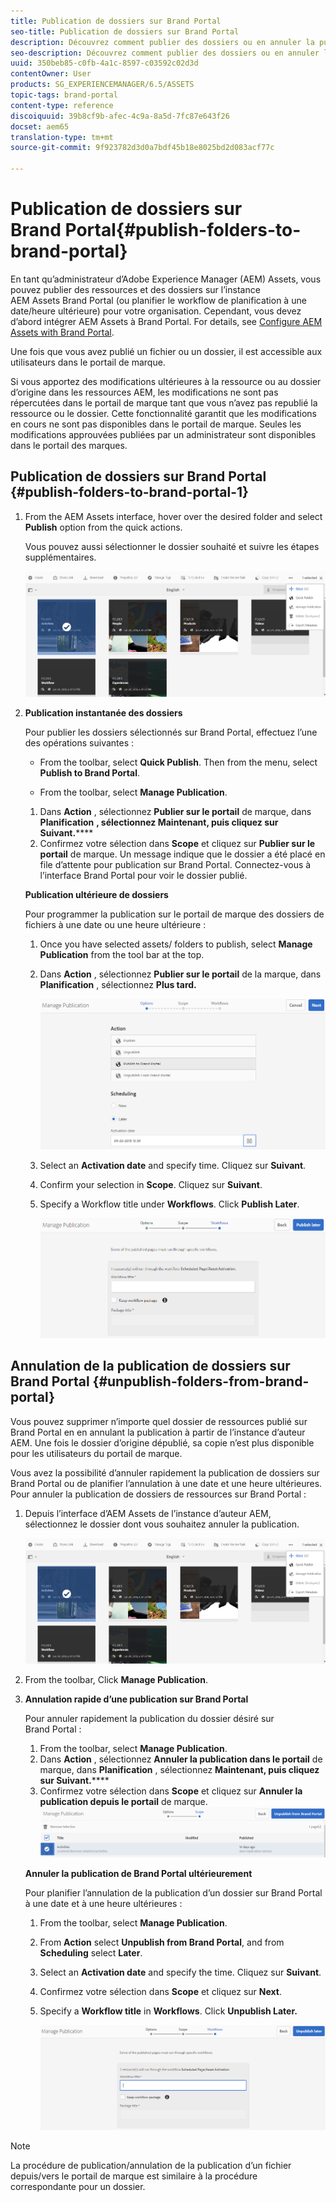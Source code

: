```yaml
---
title: Publication de dossiers sur Brand Portal
seo-title: Publication de dossiers sur Brand Portal
description: Découvrez comment publier des dossiers ou en annuler la publication sur Brand Portal.
seo-description: Découvrez comment publier des dossiers ou en annuler la publication sur Brand Portal.
uuid: 350beb85-c0fb-4a1c-8597-c03592c02d3d
contentOwner: User
products: SG_EXPERIENCEMANAGER/6.5/ASSETS
topic-tags: brand-portal
content-type: reference
discoiquuid: 39b8cf9b-afec-4c9a-8a5d-7fc87e643f26
docset: aem65
translation-type: tm+mt
source-git-commit: 9f923782d3d0a7bdf45b18e8025bd2d083acf77c

---
```



# Publication de dossiers sur Brand Portal{#publish-folders-to-brand-portal}

En tant qu’administrateur d’Adobe Experience Manager (AEM) Assets, vous pouvez publier des ressources et des dossiers sur l’instance AEM Assets Brand Portal (ou planifier le workflow de planification à une date/heure ultérieure) pour votre organisation. Cependant, vous devez d’abord intégrer AEM Assets à Brand Portal. For details, see [Configure AEM Assets with Brand Portal](/help/assets/configure-aem-assets-with-brand-portal.md).

Une fois que vous avez publié un fichier ou un dossier, il est accessible aux utilisateurs dans le portail de marque.

Si vous apportez des modifications ultérieures à la ressource ou au dossier d’origine dans les ressources AEM, les modifications ne sont pas répercutées dans le portail de marque tant que vous n’avez pas republié la ressource ou le dossier. Cette fonctionnalité garantit que les modifications en cours ne sont pas disponibles dans le portail de marque. Seules les modifications approuvées publiées par un administrateur sont disponibles dans le portail des marques.

## Publication de dossiers sur Brand Portal {#publish-folders-to-brand-portal-1}

1. From the AEM Assets interface, hover over the desired folder and select **Publish** option from the quick actions.

   Vous pouvez aussi sélectionner le dossier souhaité et suivre les étapes supplémentaires.

   ![publish2bp](assets/publish2bp.png)

1. **Publication instantanée des dossiers**

   Pour publier les dossiers sélectionnés sur Brand Portal, effectuez l’une des opérations suivantes :

   * From the toolbar, select **Quick Publish**. Then from the menu, select **Publish to Brand Portal**.

   * From the toolbar, select **Manage Publication**.
   1. Dans **Action** , sélectionnez **Publier sur le portail** de marque, dans **Planification** **, sélectionnez Maintenant, puis cliquez sur Suivant.******
   1. Confirmez votre sélection dans **Scope** et cliquez sur **Publier sur le portail** de marque.
   Un message indique que le dossier a été placé en file d’attente pour publication sur Brand Portal. Connectez-vous à l’interface Brand Portal pour voir le dossier publié.

   **Publication ultérieure de dossiers**

   Pour programmer la publication sur le portail de marque des dossiers de fichiers à une date ou une heure ultérieure :

   1. Once you have selected assets/ folders to publish, select **Manage Publication** from the tool bar at the top.
   1. Dans **Action** , sélectionnez **Publier sur le portail** de la marque, dans **Planification** , sélectionnez **Plus tard.**

      ![publishlaterbp](assets/publishlaterbp.png)

   1. Select an **Activation date** and specify time. Cliquez sur **Suivant**.
   1. Confirm your selection in **Scope**. Cliquez sur **Suivant**.
   1. Specify a Workflow title under **Workflows**. Click **Publish Later**.

      ![manageschedulepub](assets/manageschedulepub.png)



## Annulation de la publication de dossiers sur Brand Portal {#unpublish-folders-from-brand-portal}

Vous pouvez supprimer n’importe quel dossier de ressources publié sur Brand Portal en en annulant la publication à partir de l’instance d’auteur AEM. Une fois le dossier d’origine dépublié, sa copie n’est plus disponible pour les utilisateurs du portail de marque.

Vous avez la possibilité d’annuler rapidement la publication de dossiers sur Brand Portal ou de planifier l’annulation à une date et une heure ultérieures. Pour annuler la publication de dossiers de ressources sur Brand Portal :

1. Depuis l’interface d’AEM Assets de l’instance d’auteur AEM, sélectionnez le dossier dont vous souhaitez annuler la publication.

   ![publish2bp-1](assets/publish2bp.png)

1. From the toolbar, Click **Manage Publication**.

1. **Annulation rapide d’une publication sur Brand Portal**

   Pour annuler rapidement la publication du dossier désiré sur Brand Portal :

   1. From the toolbar, select **Manage Publication**.
   1. Dans **Action** , sélectionnez **Annuler la publication dans le portail** de marque, dans **Planification** , sélectionnez **Maintenant, puis cliquez sur Suivant.******
   1. Confirmez votre sélection dans **Scope** et cliquez sur **Annuler la publication depuis le portail** de marque.
   ![confirmer-annuler la publication](assets/confirm-unpublish.png)

   **Annuler la publication de Brand Portal ultérieurement**

   Pour planifier l’annulation de la publication d’un dossier sur Brand Portal à une date et à une heure ultérieures :

   1. From the toolbar, select **Manage Publication**.
   1. From **Action** select **Unpublish from Brand Portal**, and from **Scheduling** select **Later**.
   1. Select an **Activation date** and specify the time. Cliquez sur **Suivant**.
   1. Confirmez votre sélection dans **Scope** et cliquez sur **Next**.
   1. Specify a **Workflow title** in **Workflows**. Click **Unpublish Later.**

      ![unpublishworkflows](assets/unpublishworkflows.png)


>[!NOTE]
>
>La procédure de publication/annulation de la publication d’un fichier depuis/vers le portail de marque est similaire à la procédure correspondante pour un dossier.

